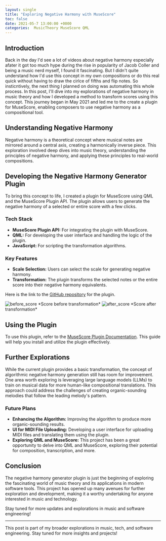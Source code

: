 ```yaml
---
layout: single
title: "Exploring Negative Harmony with MuseScore"
toc: false
date: 2021-05-7 13:00:00 +0000
categories:  MusicTheory MuseScore QML
---
```


## Introduction

Back in the day I'd see a lot of videos about negative harmony especially afater it got too much hype during the rise in popularity of Jacob Coller and being a music nerd myself, I found it fascinating. But I didn't quite understand how I'd use this concept in my own compositions or do this real quick without having to draw the cirlce of fifths and flip notes. So insticntively, the next thing I planned on doing was automating this whole process.
In this post, I'll dive into my explorations of negative harmony in music theory and how I developed a method to transform scores using this concept. This journey began in May 2021 and led me to the create a plugin for MuseScore, enabling composers to use negative harmony as a compositional tool.

## Understanding Negative Harmony

Negative harmony is a theoretical concept where musical notes are mirrored around a central axis, creating a harmonically inverse piece. This exploration involved deep dives into music theory, understanding the principles of negative harmony, and applying these principles to real-world compositions.

## Developing the Negative Harmony Generator Plugin

To bring this concept to life, I created a plugin for MuseScore using QML and the MuseScore Plugin API. The plugin allows users to generate the negative harmony of a selected or entire score with a few clicks.

### Tech Stack

- **MuseScore Plugin API:** For integrating the plugin with MuseScore.
- **QML:** For developing the user interface and handling the logic of the plugin.
- **JavaScript:** For scripting the transformation algorithms.

### Key Features

- **Scale Selection:** Users can select the scale for generating negative harmony.
- **Transformation:** The plugin transforms the selected notes or the entire score into their negative harmony equivalents.

Here is the link to the [GitHub repository](https://github.com/RP335/NegativeHarmonyGenerator/blob/main/negativeharmonygenerator.qml) for the plugin.

<!-- ![Score Before Transformation](/assets/images/before_transformation_image.png) -->
<img src="{{site.baseurl | prepend: site.url}}assets/before_transformation_image.png" alt="before_score" />
*Score before transformation*

<!-- ![Score After Transformation](/assets/images/after_transformation_image.png) -->
<img src="{{site.baseurl | prepend: site.url}}assets/after_transformation_image.png" alt="after_score" />
*Score after transformation*

## Using the Plugin

To use this plugin, refer to the [MuseScore Plugin Documentation](https://musescore.github.io/MuseScore_PluginAPI_Docs/plugins/html/). This guide will help you install and utilize the plugin effectively.

## Further Explorations

While the current plugin provides a basic transformation, the concept of algorithmic negative harmony generation still has room for improvement. One area worth exploring is leveraging large language models (LLMs) to train on musical data for more human-like compositional translations. This approach could address the challenges of creating organic-sounding melodies that follow the leading melody's pattern.

### Future Plans

- **Enhancing the Algorithm:** Improving the algorithm to produce more organic-sounding results.
- **UI for MIDI File Uploading:** Developing a user interface for uploading MIDI files and translating them using the plugin.
- **Exploring QML and MuseScore:** This project has been a great opportunity to delve into QML and MuseScore, exploring their potential for composition, transcription, and more.

## Conclusion

The negative harmony generator plugin is just the beginning of exploring the fascinating world of music theory and its applications in modern software tools. This project has opened up many avenues for further exploration and development, making it a worthy undertaking for anyone interested in music and technology.

Stay tuned for more updates and explorations in music and software engineering!

---

This post is part of my broader explorations in music, tech, and software engineering. Stay tuned for more insights and projects!

